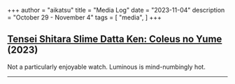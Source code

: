 +++
author = "aikatsu"
title = "Media Log"
date = "2023-11-04"
description = "October 29 - November 4"
tags = [
    "media",
]
+++

## [Tensei Shitara Slime Datta Ken: Coleus no Yume](https://anidb.net/anime/17873) (2023)

Not a particularly enjoyable watch. Luminous is mind-numbingly hot.
<br>

---

<br>





